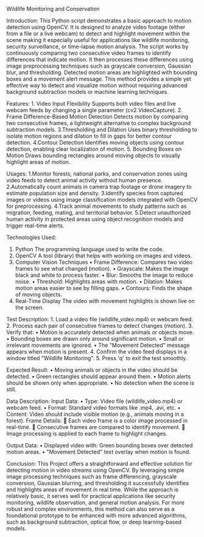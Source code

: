 Wildlife Monitoring and Conservation

Introduction:
	This Python script demonstrates a basic approach to motion detection using OpenCV. It is designed to analyze video footage (either from a file or a live webcam) to detect and highlight movement within the scene making it especially useful for applications like wildlife monitoring, security surveillance, or time-lapse motion analysis. The script works by continuously comparing two consecutive video frames to identify differences that indicate motion. It then processes these differences using image preprocessing techniques such as grayscale conversion, Gaussian blur, and thresholding. Detected motion areas are highlighted with bounding boxes and a movement alert message. This method provides a simple yet effective way to detect and visualize motion without requiring advanced background subtraction models or machine learning techniques.
 
Features:
	1. Video Input Flexibility
Supports both video files and live webcam feeds by changing a single parameter (cv2.VideoCapture).
2. Frame Difference-Based Motion Detection
Detects motion by comparing two consecutive frames, a lightweight alternative to complex background subtraction models.
3.Thresholding and Dilation
Uses binary thresholding to isolate motion regions and dilation to fill in gaps for better contour detection.
4.Contour Detection
Identifies moving objects using contour detection, enabling clear localization of motion.
5. Bounding Boxes on Motion
Draws bounding rectangles around moving objects to visually highlight areas of motion.

Usages:
	1.Monitor forests, national parks, and conservation zones using video feeds to detect animal activity without human presence.
2.Automatically count animals in camera trap footage or drone imagery to estimate population size and density.
3.Identify species from captured images or videos using image classification models integrated with OpenCV for preprocessing.
4.Track animal movements to study patterns such as migration, feeding, mating, and territorial behavior.
5.Detect unauthorized human activity in protected areas using object recognition models and trigger real-time alerts.

Technologies Used:
1. Python
The programming language used to write the code.
2. OpenCV
A tool (library) that helps with working on images and videos.
3. Computer Vision Techniques
•	Frame Difference: Compares two video frames to see what changed (motion).
•	Grayscale: Makes the image black and white to process faster.
•	Blur: Smooths the image to reduce noise.
•	Threshold: Highlights areas with motion.
•	Dilation: Makes motion areas easier to see by filling gaps.
•	Contours: Finds the shape of moving objects.
4. Real-Time Display
The video with movement highlights is shown live on the screen.

Test Description:
	1. Load a video file (wildlife_video.mp4) or webcam feed.
2. Process each pair of consecutive frames to detect changes (motion).
3. Verify that:
•	Motion is accurately detected when animals or objects move.
•	Bounding boxes are drawn only around significant motion.
•	Small or irrelevant movements are ignored.
•	The "Movement Detected" message appears when motion is present.
4. Confirm the video feed displays in a window titled "Wildlife Monitoring".
5. Press 'q' to exit the test smoothly.

Expected Result:
•	Moving animals or objects in the video should be detected.
•	Green rectangles should appear around them.
•	Motion alerts should be shown only when appropriate.
•	No detection when the scene is still.

Data Description:
	Input Data:
•	Type: Video file (wildlife_video.mp4) or webcam feed.
•	Format: Standard video formats like .mp4, .avi, etc.
•	Content: Video should include visible motion (e.g., animals moving in a forest).
Frame Details:
	Each video frame is a color image processed in real-time.
	Consecutive frames are compared to identify movement.
	Image processing is applied to each frame to highlight changes.

Output Data:
•	Displayed video with: Green bounding boxes over detected motion areas.
•	"Movement Detected" text overlay when motion is found.

Conclusion:
	This Project offers a straightforward and effective solution for detecting motion in video streams using OpenCV. By leveraging simple image processing techniques such as frame differencing, grayscale conversion, Gaussian blurring, and thresholding it successfully identifies and highlights areas of movement in real time. While the approach is relatively basic, it serves well for practical applications like security monitoring, wildlife observation, and general motion analysis. For more robust and complex environments, this method can also serve as a foundational prototype to be enhanced with more advanced algorithms, such as background subtraction, optical flow, or deep learning-based models.
